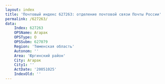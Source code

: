 ```yaml
---
layout: index
title: 'Почтовый индекс 627263: отделение почтовой связи Почты России'
permalink: /627263/
data:
    Index: 627263
    OPSName: Агарак
    OPSType: О
    OPSSubm: 627079
    Region: 'Тюменская область'
    Autonom: ''
    Area: 'Юргинский район'
    City: Агарак
    City1: ''
    ActDate: '20051025'
    IndexOld: ''
---
```

